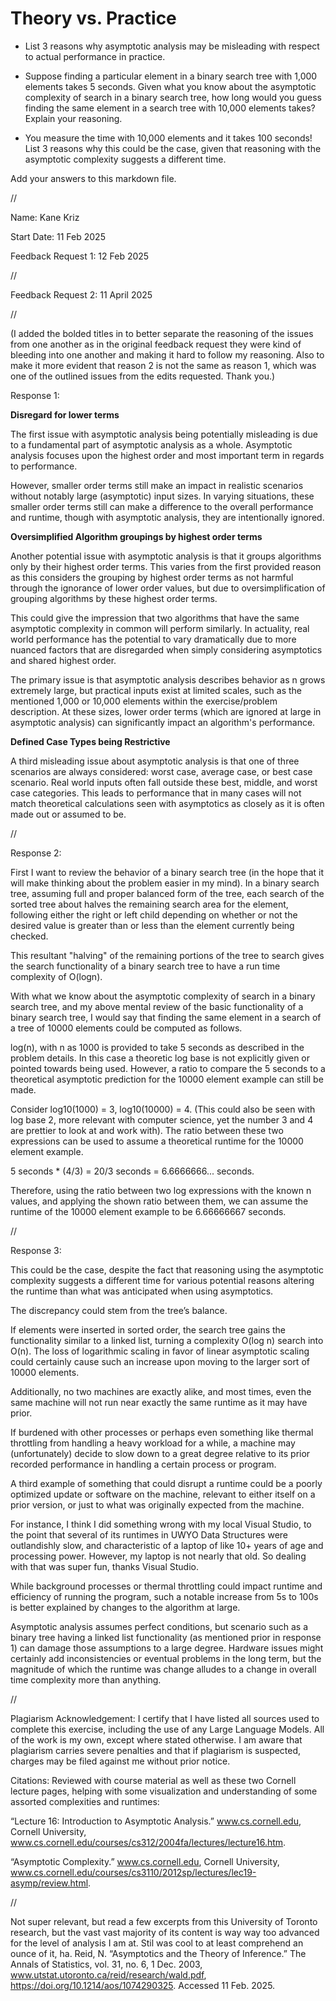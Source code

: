 # Theory vs. Practice

- List 3 reasons why asymptotic analysis may be misleading with respect to
  actual performance in practice.

- Suppose finding a particular element in a binary search tree with 1,000
  elements takes 5 seconds. Given what you know about the asymptotic complexity
  of search in a binary search tree, how long would you guess finding the same
  element in a search tree with 10,000 elements takes? Explain your reasoning.

- You measure the time with 10,000 elements and it takes 100 seconds! List 3
  reasons why this could be the case, given that reasoning with the asymptotic
  complexity suggests a different time.

Add your answers to this markdown file.


//


Name: Kane Kriz

Start Date: 11 Feb 2025

Feedback Request 1: 12 Feb 2025


//


Feedback Request 2: 11 April 2025


//

(I added the bolded titles in to better separate the reasoning of the issues from one another as in the original feedback request they were kind of bleeding into one another and making it hard to follow my reasoning.
Also to make it more evident that reason 2 is not the same as reason 1, which was one of the outlined issues from the edits requested.
Thank you.)


Response 1: 


**Disregard for lower terms**

The first issue with asymptotic analysis being potentially misleading is due to a fundamental part of asymptotic analysis as a whole.
Asymptotic analysis focuses upon the highest order and most important term in regards to performance.

However, smaller order terms still make an impact in realistic scenarios without notably large (asymptotic) input sizes.
In varying situations, these smaller order terms still can make a difference to the overall performance and runtime, though with asymptotic analysis, they are intentionally ignored.






**Oversimplified Algorithm groupings by highest order terms**

Another potential issue with asymptotic analysis is that it groups algorithms only by their highest order terms.
This varies from the first provided reason as this considers the grouping by highest order terms as not harmful through the ignorance of lower order values, but due to oversimplification of grouping algorithms by these highest order terms.

This could give the impression that two algorithms that have the same asymptotic complexity in common will perform similarly.
In actuality, real world performance has the potential to vary dramatically due to more nuanced factors that are disregarded when simply considering asymptotics and shared highest order.

The primary issue is that asymptotic analysis describes behavior as n grows extremely large, but practical inputs exist at limited scales, such as the mentioned 1,000 or 10,000 elements within the exercise/problem description.
At these sizes, lower order terms (which are ignored at large in asymptotic analysis) can significantly impact an algorithm's performance.





**Defined Case Types being Restrictive**

A third misleading issue about asymptotic analysis is that one of three scenarios are always considered: worst case, average case, or best case scenario.
Real world inputs often fall outside these best, middle, and worst case categories.
This leads to performance that in many cases will not match theoretical calculations seen with asymptotics as closely as it is often made out or assumed to be.




//


Response 2:


First I want to review the behavior of a binary search tree (in the hope that it will make thinking about the problem easier in my mind).
In a binary search tree, assuming full and proper balanced form of the tree, each search of the sorted tree about halves the remaining search area for the element,
following either the right or left child depending on whether or not the desired value is greater than or less than the element currently being checked.

This resultant "halving" of the remaining portions of the tree to search gives the search functionality of a binary search tree to have a run time complexity of O(logn). 

With what we know about the asymptotic complexity of search in a binary search tree, and my above mental review of the basic functionality of a binary search tree, 
I would say that finding the same element in a search of a tree of 10000 elements could be computed as follows.

log(n), with n as 1000 is provided to take 5 seconds as described in the problem details. In this case a theoretic log base is not explicitly given or pointed towards being used.
However, a ratio to compare the 5 seconds to a theoretical asymptotic prediction for the 10000 element example can still be made.

Consider log10(1000) = 3, log10(10000) = 4. (This could also be seen with log base 2, more relevant with computer science, yet the number 3 and 4 are prettier to look at and work with).
The ratio between these two expressions can be used to assume a theoretical runtime for the 10000 element example.

5 seconds * (4/3) = 20/3 seconds = 6.6666666... seconds.

Therefore, using the ratio between two log expressions with the known n values, and applying the shown ratio between them, 
we can assume the runtime of the 10000 element example to be 6.66666667 seconds.


//


Response 3:


This could be the case, despite the fact that reasoning using the asymptotic complexity suggests a different time for various potential reasons altering the runtime than what was anticipated when using asymptotics.

The discrepancy could stem from the tree’s balance.

If elements were inserted in sorted order, the search tree gains the functionality similar to a linked list, turning a complexity O(log n) search into O(n). 
The loss of logarithmic scaling in favor of linear asymptotic scaling could certainly cause such an increase upon moving to the larger sort of 10000 elements.

Additionally, no two machines are exactly alike, and most times, even the same machine will not run near exactly the same runtime as it may have prior. 

If burdened with other processes or perhaps even something like thermal throttling from handling a heavy workload for a while,
a machine may (unfortunately) decide to slow down to a great degree relative to its prior recorded performance in handling a certain process or program.

A third example of something that could disrupt a runtime could be a poorly optimized update or software on the machine,
relevant to either itself on a prior version, or just to what was originally expected from the machine.

For instance, I think I did something wrong with my local Visual Studio, to the point that several of its runtimes in UWYO Data Structures were outlandishly slow, 
and characteristic of a laptop of like 10+ years of age and processing power.
However, my laptop is not nearly that old. So dealing with that was super fun, thanks Visual Studio.

While background processes or thermal throttling could impact runtime and efficiency of running the program, such a notable increase from 5s to 100s is better explained by changes to the algorithm at large. 

Asymptotic analysis assumes perfect conditions, but scenario such as a binary tree having a linked list functionality (as mentioned prior in response 1) can damage those assumptions to a large degree. 
Hardware issues might certainly add inconsistencies or eventual problems in the long term, but the magnitude of which the runtime was change alludes to a change in overall time complexity more than anything.


//


Plagiarism Acknowledgement: I certify that I have listed all sources used to complete this exercise, including the use of any Large Language Models. All of the work is my own, except where stated otherwise. I am aware that plagiarism carries severe penalties and that if plagiarism is suspected, charges may be filed against me without prior notice.


Citations:
Reviewed with course material as well as these two Cornell lecture pages, helping with some visualization and understanding of some assorted complexities and runtimes:

“Lecture 16: Introduction to Asymptotic Analysis.” www.cs.cornell.edu, Cornell University, www.cs.cornell.edu/courses/cs312/2004fa/lectures/lecture16.htm.

“Asymptotic Complexity.” www.cs.cornell.edu, Cornell University, www.cs.cornell.edu/courses/cs3110/2012sp/lectures/lec19-asymp/review.html.


//


Not super relevant, but read a few excerpts from this University of Toronto research, but the vast vast majority of its content is way way too advanced for the level of analysis I am at.
Stil was cool to at least comprehend an ounce of it, ha.
Reid, N. “Asymptotics and the Theory of Inference.” The Annals of Statistics, vol. 31, no. 6, 1 Dec. 2003, www.utstat.utoronto.ca/reid/research/wald.pdf, https://doi.org/10.1214/aos/1074290325. Accessed 11 Feb. 2025.
